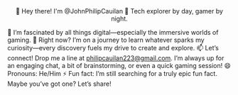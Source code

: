 <div align="center">
👋 Hey there! I'm @JohnPhilipCauilan
🌌 Tech explorer by day, gamer by night.
</div>

👀 I’m fascinated by all things digital—especially the immersive worlds of gaming. 
🌱 Right now? I’m on a journey to learn whatever sparks my curiosity—every discovery fuels my drive to create and explore.
📫 Let’s connect! Drop me a line at philipcauilan223@gmail.com. I’m always up for an engaging chat, a bit of brainstorming, or even a quick gaming session!
😄 Pronouns: He/Him
⚡ Fun fact: I’m still searching for a truly epic fun fact. Maybe you’ve got one? Let’s share!

